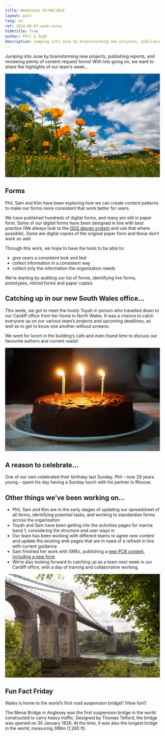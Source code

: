 ```yaml
---
title: Weeknotes 07/06/2024
layout: post
lang: en
ref: 2024-06-07-week-notes
hidetitle: True
author: Phil & Soph
description: Jumping into June by brainstorming new projects, publishing reports, and reviewing plenty of content request forms! 
---
```


Jumping into June by brainstorming new projects, publishing reports, and reviewing plenty of content request forms! With lots going on, we want to share the highlights of our team’s week…

![photo of flowers blooming in a field](https://github.com/nrw-digital/week-notes/blob/19692d992b2eedfe0e93e1428eded4cc0abb1257/images/spring-2184004_1280.jpg?raw=true)

## Forms

Phil, Sam and Kim have been exploring how we can create content patterns to make our forms more consistent that work better for users. 

We have published hundreds of digital forms, and many are still in paper form.  Some of our digital forms have been designed in line with best practice (We always look to the [GDS design system](https://www.gov.uk/service-manual/design/form-structure) and use that where possible). Some are digital copies of the original paper form and these don’t work so well.

Through this work, we hope to have the tools to be able to:
+ give users a consistent look and feel
+ collect information in a consistent way
+ collect only the information the organisation needs

We’re starting by auditing our list of forms, identifying live forms, prototypes, retired forms and paper copies.

## Catching up in our new South Wales office…

This week, we got to meet the lovely Toyah in person who travelled down to our Cardiff office from her home in North Wales. It was a chance to catch everyone up on our various team’s projects and upcoming deadlines, as well as to get to know one another without screens.

We went for lunch in the building’s cafe and even found time to discuss our favourite authors and current reads!

![photo of a birthday cake](https://github.com/nrw-digital/week-notes/blob/19692d992b2eedfe0e93e1428eded4cc0abb1257/images/birthday-cake-7718754_1280.jpg?raw=true)

## A reason to celebrate…

One of our own celebrated their birthday last Sunday. Phil – now 29 years young – spent his day having a Sunday lunch with his partner in Rhoose.

## Other things we’ve been working on…

+ Phil, Sam and Kim are in the early stages of updating our spreadsheet of all forms, identifying potential tasks, and working to standardise forms across the organisation  
+ Toyah and Sam have been getting into the activities pages for marine band 1, considering the structure and user ways in
+ Our team has been working with different teams to agree new content and update the existing web pages that are in need of a refresh in line with current guidance
+ Sam finished her work with SMEs, publishing a [new PCB content, including a new form](https://naturalresources.wales/guidance-and-advice/environmental-topics/chemicals/polychlorinated-biphenyls-pcbs-registration-de-registration-labelling-and-disposal/?lang=en)
+ We’re also looking forward to catching up as a team next week in our Cardiff office, with a day of training and collaborative working.

![photo showing Menai Bridge in Anglesey](https://github.com/nrw-digital/week-notes/blob/19692d992b2eedfe0e93e1428eded4cc0abb1257/images/NVW-C57-1920-0047.jpg?raw=true)

## Fun Fact Friday

Wales is home to the world’s first road suspension bridge!! (How fun!)

The Menai Bridge in Anglesey was the first suspension bridge in the world constructed to carry heavy traffic. Designed by Thomas Telford, the bridge was opened on 30 January 1826. At the time, it was also the longest bridge in the world, measuring 386m (1,265 ft).
